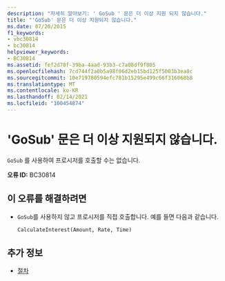 ```yaml
---
description: "자세히 알아보기: ' GoSub ' 문은 더 이상 지원 되지 않습니다."
title: "'GoSub' 문은 더 이상 지원되지 않습니다."
ms.date: 07/20/2015
f1_keywords:
- vbc30814
- bc30814
helpviewer_keywords:
- BC30814
ms.assetid: fef2d78f-39ba-4aad-93b3-c7a08df9f805
ms.openlocfilehash: 7cd744f2a0b5a98f06d2eb15bd125f5003b3ea0c
ms.sourcegitcommit: 10e719780594efc781b15295e499c66f316068b8
ms.translationtype: MT
ms.contentlocale: ko-KR
ms.lasthandoff: 02/14/2021
ms.locfileid: "100454874"
---
```

# <a name="gosub-statements-are-no-longer-supported"></a>'GoSub' 문은 더 이상 지원되지 않습니다.

`GoSub` 를 사용하여 프로시저를 호출할 수는 없습니다.  
  
 **오류 ID:** BC30814  
  
## <a name="to-correct-this-error"></a>이 오류를 해결하려면  
  
- `GoSub`를 사용하지 않고 프로시저를 직접 호출합니다. 예를 들면 다음과 같습니다.  
  
    ```vb  
    CalculateInterest(Amount, Rate, Time)  
    ```  
  
## <a name="see-also"></a>추가 정보

- [절차](../programming-guide/language-features/procedures/index.md)

